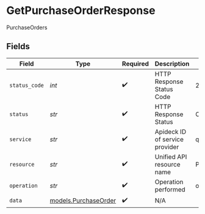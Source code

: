 # GetPurchaseOrderResponse

PurchaseOrders


## Fields

| Field                                              | Type                                               | Required                                           | Description                                        | Example                                            |
| -------------------------------------------------- | -------------------------------------------------- | -------------------------------------------------- | -------------------------------------------------- | -------------------------------------------------- |
| `status_code`                                      | *int*                                              | :heavy_check_mark:                                 | HTTP Response Status Code                          | 200                                                |
| `status`                                           | *str*                                              | :heavy_check_mark:                                 | HTTP Response Status                               | OK                                                 |
| `service`                                          | *str*                                              | :heavy_check_mark:                                 | Apideck ID of service provider                     | quickbooks                                         |
| `resource`                                         | *str*                                              | :heavy_check_mark:                                 | Unified API resource name                          | PurchaseOrders                                     |
| `operation`                                        | *str*                                              | :heavy_check_mark:                                 | Operation performed                                | one                                                |
| `data`                                             | [models.PurchaseOrder](../models/purchaseorder.md) | :heavy_check_mark:                                 | N/A                                                |                                                    |